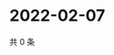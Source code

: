 # 2022-02-07

共 0 条

<!-- BEGIN WEIBO -->
<!-- 最后更新时间 Mon Feb 07 2022 00:15:16 GMT+0800 (China Standard Time) -->

<!-- END WEIBO -->
